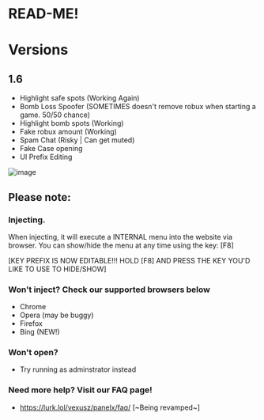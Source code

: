 # READ-ME!

# Versions
## 1.6

- Highlight safe spots (Working Again)
- Bomb Loss Spoofer (SOMETIMES doesn't remove robux when starting a game. 50/50 chance)
- Highlight bomb spots (Working)
- Fake robux amount (Working)
- Spam Chat (Risky | Can get muted)
- Fake Case opening
- UI Prefix Editing 



![image](https://media.discordapp.net/attachments/1014879203801448578/1015822022560985179/unknown.png)

## Please note:
### Injecting.
When injecting, it will execute a INTERNAL menu into the website via browser. You can show/hide the menu at any time using the key: [F8]

[KEY PREFIX IS NOW EDITABLE!!! HOLD [F8] AND PRESS THE KEY YOU'D LIKE TO USE TO HIDE/SHOW]

### Won't inject? Check our supported browsers below
- Chrome
- Opera (may be buggy)
- Firefox
- Bing (NEW!)

### Won't open?
- Try running as adminstrator instead

### Need more help? Visit our FAQ page!

- https://lurk.lol/vexusz/panelx/faq/ [~Being revamped~]


